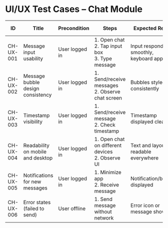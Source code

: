 # UI/UX Test Cases – Chat Module

| ID          | Title                                       | Precondition                        | Steps                                                         | Expected Result                           | Actual Result | Status |
|-------------|---------------------------------------------|-------------------------------------|---------------------------------------------------------------|-------------------------------------------|---------------|--------|
| CH-UX-001   | Message input usability                     | User logged in                      | 1. Open chat <br> 2. Tap input box <br> 3. Type message | Input responds smoothly, keyboard appears |               |        |
| CH-UX-002   | Message bubble design consistency           | User logged in                      | 1. Send/receive messages <br> 2. Observe chat screen | Bubbles styled consistently |               |        |
| CH-UX-003   | Timestamp visibility                        | User logged in                      | 1. Send/receive message <br> 2. Check timestamp | Timestamp displayed clearly |               |        |
| CH-UX-004   | Readability on mobile and desktop           | User logged in                      | 1. Open chat on different devices <br> 2. Observe UI | Text and layout readable everywhere |               |        |
| CH-UX-005   | Notifications for new messages              | User logged in                      | 1. Minimize app <br> 2. Receive message | Notification/banner displayed |               |        |
| CH-UX-006   | Error states (failed to send)               | User offline                        | 1. Send message without network | Error icon or message shown |               |        |